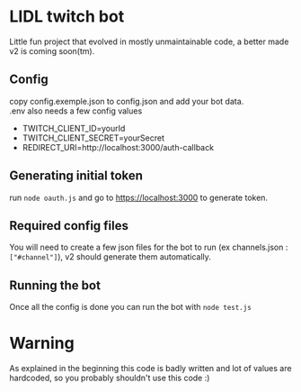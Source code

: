 # LIDL twitch bot
Little fun project that evolved in mostly unmaintainable code, a better made v2 is coming soon(tm).

## Config
copy config.exemple.json to config.json and add your bot data.  
.env also needs a few config values  
* TWITCH_CLIENT_ID=yourId
* TWITCH_CLIENT_SECRET=yourSecret
* REDIRECT_URI=http://localhost:3000/auth-callback

## Generating initial token
run `node oauth.js` and go to [https://localhost:3000]() to generate token.

## Required config files
You will need to create a few json files for the bot to run (ex channels.json : `["#channel"]`), v2 should generate them automatically.

## Running the bot
Once all the config is done you can run the bot with `node test.js`

# Warning
As explained in the beginning this code is badly written and lot of values are hardcoded, so you probably shouldn't use this code :)
